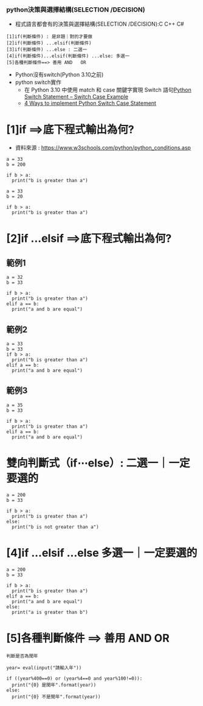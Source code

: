 ### python決策與選擇結構(SELECTION /DECISION) 

- 程式語言都會有的決策與選擇結構(SELECTION /DECISION):C C++ C# 

```
[1]if(判斷條件) : 是非題｜對的才要做
[2]if(判斷條件) ...elsif(判斷條件)
[3]if(判斷條件) ...else : 二選一
[4]if(判斷條件)...elsif(判斷條件) ...else: 多選一
[5]各種判斷條件==> 善用 AND   OR
```

- Python沒有switch(Python 3.10之前)
- python switch實作
  - 在 Python 3.10 中使用 match 和 case 關鍵字實現 Switch 語句[Python Switch Statement – Switch Case Example](https://www.freecodecamp.org/chinese/news/python-switch-statement-switch-case-example/)
  - [4 Ways to implement Python Switch Case Statement](https://flexiple.com/python/python-switch-case/)

# [1]if ==>底下程式輸出為何?
- 資料來源 : https://www.w3schools.com/python/python_conditions.asp
```
a = 33
b = 200

if b > a:
  print("b is greater than a")
```
```
a = 33
b = 20

if b > a:
  print("b is greater than a")
```
# [2]if ...elsif ==>底下程式輸出為何?

## 範例1
```
a = 32
b = 33

if b > a:
  print("b is greater than a")
elif a == b:
  print("a and b are equal")
```
## 範例2
```
a = 33
b = 33
if b > a:
  print("b is greater than a")
elif a == b:
  print("a and b are equal")
```
## 範例3
```
a = 35
b = 33

if b > a:
  print("b is greater than a")
elif a == b:
  print("a and b are equal")
```

# 雙向判斷式（if⋯else）: 二選一｜一定要選的

```
a = 200
b = 33

if b > a:
  print("b is greater than a")
else:
  print("b is not greater than a")
```
# [4]if ...elsif ...else  多選一｜一定要選的
```
a = 200
b = 33

if b > a:
  print("b is greater than a")
elif a == b:
  print("a and b are equal")
else:
  print("a is greater than b")
```
# [5]各種判斷條件 ==> 善用  AND  OR
```
判斷是否為閏年
```
```
year= eval(input("請輸入年"))

if ((year%400==0) or (year%4==0 and year%100!=0)):
  print("{0} 是閏年".format(year))
else:
  print("{0} 不是閏年".format(year))
```


